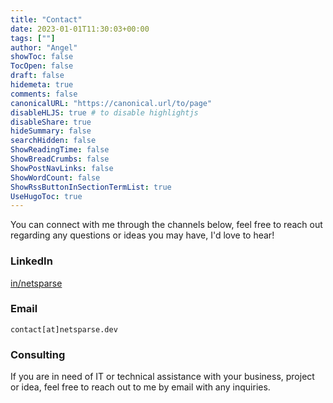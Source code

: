 ```yaml
---
title: "Contact"
date: 2023-01-01T11:30:03+00:00
tags: [""]
author: "Angel"
showToc: false
TocOpen: false
draft: false
hidemeta: true
comments: false
canonicalURL: "https://canonical.url/to/page"
disableHLJS: true # to disable highlightjs
disableShare: true
hideSummary: false
searchHidden: false
ShowReadingTime: false
ShowBreadCrumbs: false
ShowPostNavLinks: false
ShowWordCount: false
ShowRssButtonInSectionTermList: true
UseHugoToc: true
---
```


You can connect with me through the channels below, feel free to reach out regarding any questions or ideas you may have, I'd love to hear!

### LinkedIn
[in/netsparse](https://linkedin.com/in/netsparse)

### Email
`contact[at]netsparse.dev`

### Consulting

If you are in need of IT or technical assistance with your business, project or idea, feel free to reach out to me by email with any inquiries.